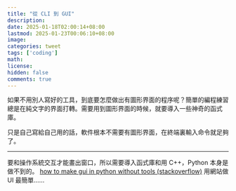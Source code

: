 ```yaml
---
title: "從 CLI 到 GUI"
description: 
date: 2025-01-18T02:00:14+08:00
lastmod: 2025-01-23T00:06:10+08:00
image: 
categories: tweet
tags: ['coding']
math: 
license: 
hidden: false
comments: true
---
```


如果不用別人寫好的工具，到底要怎麼做出有圖形界面的程序呢？簡單的編程練習總是在純文字的界面打轉。需要用到圖形界面的時候，就要導入一些神奇的函式庫。

只是自己寫給自己用的話，軟件根本不需要有圖形界面，在終端裏輸入命令就足夠了。

***
要和操作系統交互才能畫出窗口，所以需要導入函式庫和用 C++，Python 本身是做不到的。
[how to make gui in python without tools (stackoverflow)](https://stackoverflow.com/questions/20587886/how-to-make-a-simple-gui-in-python-without-using-any-tools-such-as-tkinter-ecli)
用網站做 UI 最簡單……

